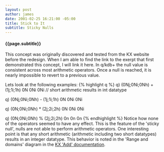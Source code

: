 ```yaml
---
layout: post
author: james
date: 2001-02-25 16:21:00 -05:00
title: Stick to It
subtitle: Sticky Nulls
---
```

#### **{{page.subtitle}}**

This concept was originally discovered and tested from the KX website before the redesign. When I am able to find the link to the exerpt that first demonstrated this concept, I will link it here. 
In q/kdb+ the null value is consistent across most arithmetic operators. Once a null is reached, it is nearly impossible to revert to a previous value. 

<!-- excerpt-end -->

Lets look at the following examples: 
{% highlight q %}
q) (0Nj;0Ni;0Nh) + (1j;1i;1h)
0N
0Ni
0Ni  // short arithmetic results in int datatype

q) (0Nj;0Ni;0Nh) - (1j;1i;1h)
0N
0Ni
0Ni

q) (0N;0Ni;0Nh) * (2j;2i;2h)
0N
0Ni
0Ni

q) (0N;0Ni;0Nh) % (2j;2i;2h)
0n 0n 0n
{% endhighlight %}
Notice how none of the operators seemed to have any effect. This is the feature of the 'sticky null', nulls are not able to perform arithmetic operators. One interesting point is that any short arithmetic (arithmetic including two short datatypes) results in an integer datatype. This behavior is noted in the 'Range and domains' diagram in the [KX 'Add' documentation][kx-range&domain].

[kx-range&domain]: https://code.kx.com/q/ref/add/#range-and-domains